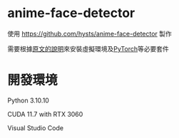 # anime-face-detector

使用 https://github.com/hysts/anime-face-detector 製作

需要根據[原文的說明](https://github.com/hysts/anime-face-detector#installation)來安裝虛擬環境及[PyTorch](https://pytorch.org/get-started/locally/)等必要套件

# 開發環境

Python 3.10.10

CUDA 11.7 with RTX 3060

Visual Studio Code
